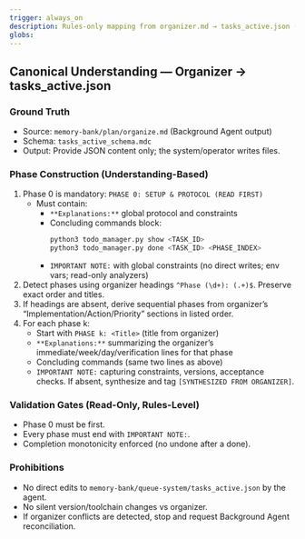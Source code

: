 ```yaml
---
trigger: always_on
description: Rules-only mapping from organizer.md → tasks_active.json (no scripts)
globs:
---
```


## Canonical Understanding — Organizer → tasks_active.json

### Ground Truth
- Source: `memory-bank/plan/organize.md` (Background Agent output)
- Schema: `tasks_active_schema.mdc`
- Output: Provide JSON content only; the system/operator writes files.

### Phase Construction (Understanding-Based)
1) Phase 0 is mandatory: `PHASE 0: SETUP & PROTOCOL (READ FIRST)`
   - Must contain:
     - `**Explanations:**` global protocol and constraints
     - Concluding commands block:
       ```bash
       python3 todo_manager.py show <TASK_ID>
       python3 todo_manager.py done <TASK_ID> <PHASE_INDEX>
       ```
     - `IMPORTANT NOTE:` with global constraints (no direct writes; env vars; read-only analyzers)
2) Detect phases using organizer headings `^Phase (\d+): (.+)$`. Preserve exact order and titles.
3) If headings are absent, derive sequential phases from organizer’s “Implementation/Action/Priority” sections in listed order.
4) For each phase k:
   - Start with `PHASE k: <Title>` (title from organizer)
   - `**Explanations:**` summarizing the organizer’s immediate/week/day/verification lines for that phase
   - Concluding commands (same two lines as above)
   - `IMPORTANT NOTE:` capturing constraints, versions, acceptance checks. If absent, synthesize and tag `[SYNTHESIZED FROM ORGANIZER]`.

### Validation Gates (Read-Only, Rules-Level)
- Phase 0 must be first.
- Every phase must end with `IMPORTANT NOTE:`.
- Completion monotonicity enforced (no undone after a done).

### Prohibitions
- No direct edits to `memory-bank/queue-system/tasks_active.json` by the agent.
- No silent version/toolchain changes vs organizer.
- If organizer conflicts are detected, stop and request Background Agent reconciliation.

